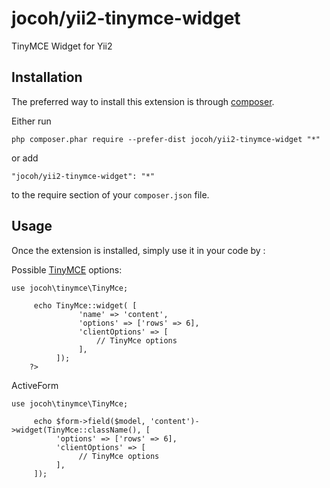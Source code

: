 jocoh/yii2-tinymce-widget
=========================
TinyMCE Widget for Yii2

Installation
------------

The preferred way to install this extension is through [composer](http://getcomposer.org/download/).

Either run

```
php composer.phar require --prefer-dist jocoh/yii2-tinymce-widget "*"
```

or add

```
"jocoh/yii2-tinymce-widget": "*"
```

to the require section of your `composer.json` file.


Usage
-----

Once the extension is installed, simply use it in your code by  :

Possible [TinyMCE](http://www.tinymce.com/wiki.php/Configuration) options: 

```
use jocoh\tinymce\TinyMce;

     echo TinyMce::widget( [
               'name' => 'content',
               'options' => ['rows' => 6], 
               'clientOptions' => [        
                   // TinyMce options
               ],
          ]);
    ?>
```

ActiveForm

```
use jocoh\tinymce\TinyMce;

     echo $form->field($model, 'content')->widget(TinyMce::className(), [
          'options' => ['rows' => 6], 
          'clientOptions' => [ 
               // TinyMce options
          ],
     ]);
```